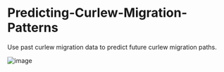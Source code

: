 # Predicting-Curlew-Migration-Patterns

Use past curlew migration data to predict future curlew migration paths.

![image](https://user-images.githubusercontent.com/32949004/190472331-ec9843d9-82f1-4a0e-8f5d-4db5d0ccfd01.png)
